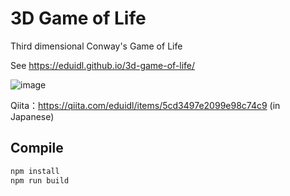 # 3D Game of Life

Third dimensional Conway's Game of Life

See https://eduidl.github.io/3d-game-of-life/

![image](https://user-images.githubusercontent.com/25898373/49690462-c84bf780-fb74-11e8-9dfb-ab962e6c4b18.png)

Qiita：https://qiita.com/eduidl/items/5cd3497e2099e98c74c9 (in Japanese)

## Compile

```sh
npm install
npm run build
```
